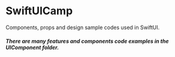 # SwiftUICamp
Components, props and design sample codes used in SwiftUI.
##### There are many features and components code examples in the UIComponent folder.

